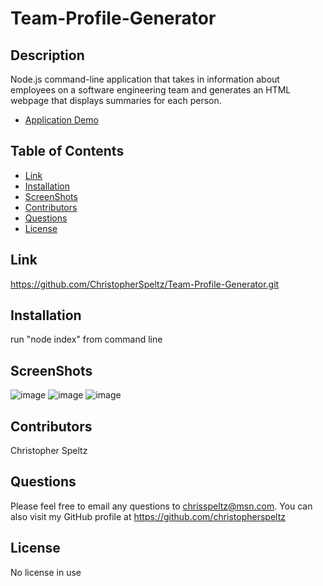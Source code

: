 # Team-Profile-Generator

## Description
Node.js command-line application that takes in information about employees on a software engineering team and generates an HTML webpage that displays summaries for each person.
- [Application Demo](https://drive.google.com/file/d/1gZMpPRI_VShaSQqoxm8Tl0hTBfjE8SCB/view?usp=sharing)

## Table of Contents
- [Link](#link)
- [Installation](#installation)
- [ScreenShots](#screenshots)
- [Contributors](#contributors)
- [Questions](#questions)
- [License](#license)

## Link
https://github.com/ChristopherSpeltz/Team-Profile-Generator.git


## Installation
run "node index" from command line


## ScreenShots
![image](https://user-images.githubusercontent.com/37876358/146688352-424ef2e8-eda3-4afc-84bd-64ed5da671d1.png)
![image](https://user-images.githubusercontent.com/37876358/146688382-e9653df1-8624-4bd3-9435-8a9aafeff8c1.png)
![image](https://user-images.githubusercontent.com/37876358/146688397-7e1877f7-0bbc-4aee-9bd6-cea18a7cd9c2.png)


## Contributors
Christopher Speltz

## Questions
Please feel free to email any questions to chrisspeltz@msn.com. You can also visit my GitHub profile at https://github.com/christopherspeltz

## License

No license in use
